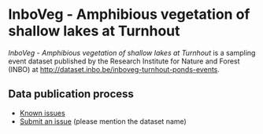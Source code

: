 # InboVeg - Amphibious vegetation of shallow lakes at Turnhout

*InboVeg - Amphibious vegetation of shallow lakes at Turnhout* is a sampling event dataset published by the Research Institute for Nature and Forest (INBO) at http://dataset.inbo.be/inboveg-turnhout-ponds-events.

## Data publication process

* [Known issues](https://github.com/LifeWatchINBO/data-publication/labels/inboveg-turnhout-ponds-events)
* [Submit an issue](https://github.com/LifeWatchINBO/data-publication/issues/new) (please mention the dataset name)
